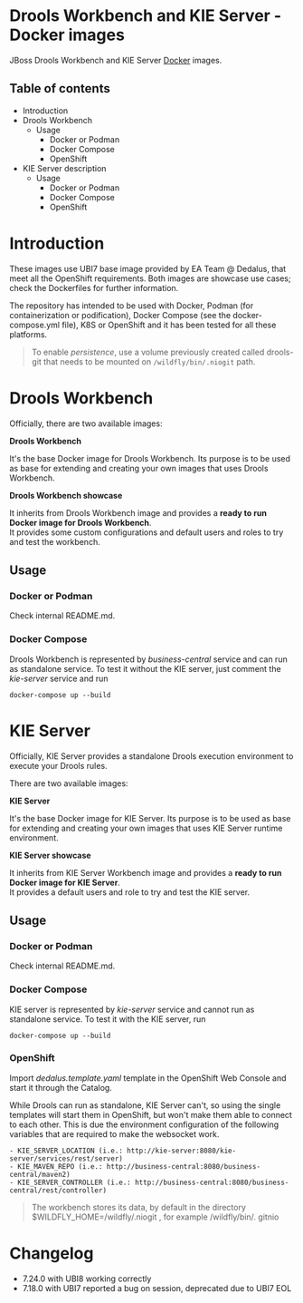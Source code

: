 Drools Workbench and KIE Server - Docker images
===============================================

JBoss Drools Workbench and KIE Server [Docker](http://docker.io/) images.

Table of contents
------------------

* Introduction
* Drools Workbench
    * Usage
        * Docker or Podman
        * Docker Compose
        * OpenShift
* KIE Server description
    * Usage
        * Docker or Podman
        * Docker Compose
        * OpenShift
 
Introduction
===============
These images use UBI7 base image provided by EA Team @ Dedalus, that meet all the OpenShift requirements. Both images are showcase use cases; check the Dockerfiles for further information.

The repository has intended to be used with Docker, Podman (for containerization or podification), Docker Compose (see the docker-compose.yml file), K8S or OpenShift and it has been tested for all these platforms.

> To enable *persistence*, use a volume previously created called drools-git that needs to be mounted on `/wildfly/bin/.niogit` path.

Drools Workbench
================

Officially, there are two available images:                

**Drools Workbench**

It's the base Docker image for Drools Workbench. Its purpose is to be used as base for extending and creating your own images that uses Drools Workbench.                      
 
**Drools Workbench showcase**

It inherits from Drools Workbench image and provides a **ready to run Docker image for Drools Workbench**.                 
It provides some custom configurations and default users and roles to try and test the workbench.           

## Usage

### Docker or Podman

Check internal README.md.

### Docker Compose
Drools Workbench is represented by *business-central* service and can run as standalone service. To test it without the KIE server, just comment the *kie-server* service and run

`docker-compose up --build`

KIE Server
==========

Officially, KIE Server provides a standalone Drools execution environment to execute your Drools rules.                        

There are two available images:                

**KIE Server**

It's the base Docker image for KIE Server. Its purpose is to be used as base for extending and creating your own images that uses KIE Server runtime environment.                      
 
**KIE Server showcase**

It inherits from KIE Server Workbench image and provides a **ready to run Docker image for KIE Server**.                 
It provides a default users and role to try and test the KIE server.             

## Usage

### Docker or Podman

Check internal README.md.

### Docker Compose
KIE server is represented by *kie-server* service and cannot run as standalone service. To test it with the KIE server, run

`docker-compose up --build`

### OpenShift
Import _dedalus.template.yaml_ template in the OpenShift Web Console and start it through the Catalog.

While Drools can run as standalone, KIE Server can't, so using the single templates will start them in OpenShift, but won't make them able to connect to each other. This is due the environment configuration of the following variables that are required to make the websocket work.

```
- KIE_SERVER_LOCATION (i.e.: http://kie-server:8080/kie-server/services/rest/server)
- KIE_MAVEN_REPO (i.e.: http://business-central:8080/business-central/maven2)
- KIE_SERVER_CONTROLLER (i.e.: http://business-central:8080/business-central/rest/controller)

```

> The workbench stores its data, by default in the directory $WILDFLY_HOME=/wildfly/.niogit , for example /wildfly/bin/.
> gitnio

# Changelog 
- 7.24.0 with UBI8 working correctly
- 7.18.0 with UBI7 reported a bug on session, deprecated due to UBI7 EOL

